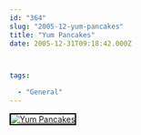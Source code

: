 ```yaml
---
id: "364"
slug: "2005-12-yum-pancakes"
title: "Yum Pancakes"
date: 2005-12-31T09:18:42.000Z



tags:

  - "General"
---
```

<div class="sqs-html-content">
  <div style="float: left; margin-right: 10px; margin-bottom: 10px;"> <a href="http://www.flickr.com/photos/mclazarus/79772728/" title="Yum Pancakes"><img src="http://static.flickr.com/37/79772728_3b6dfd4609_m.jpg" alt="Yum Pancakes" style="border: solid 2px #000000;" /></a>
</div>
<p><br clear="all" /></p>
</div>
